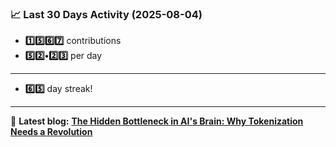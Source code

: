 <!--START_STATS-->
### 📈 Last 30 Days Activity (2025-08-04)  
- **1️⃣5️⃣6️⃣7️⃣** contributions  
- **5️⃣2️⃣•2️⃣3️⃣** per day
---
- **6️⃣5️⃣** day streak!
---
📝 **Latest blog:** [**The Hidden Bottleneck in AI's Brain: Why Tokenization Needs a Revolution**](https://andriak.com/blog/tokenization-revolution)
<!--END_STATS-->
